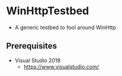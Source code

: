 # WinHttpTestbed

- A generic testbed to fool around WinHttp

## Prerequisites

- Visual Studio 2019
  - https://www.visualstudio.com/